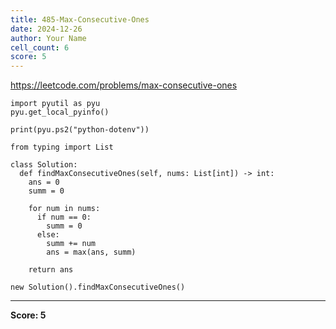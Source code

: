 ```yaml
---
title: 485-Max-Consecutive-Ones
date: 2024-12-26
author: Your Name
cell_count: 6
score: 5
---
```


https://leetcode.com/problems/max-consecutive-ones


```
import pyutil as pyu
pyu.get_local_pyinfo()
```


```
print(pyu.ps2("python-dotenv"))
```


```
from typing import List
```


```
class Solution:
  def findMaxConsecutiveOnes(self, nums: List[int]) -> int:
    ans = 0
    summ = 0

    for num in nums:
      if num == 0:
        summ = 0
      else:
        summ += num
        ans = max(ans, summ)

    return ans
```


```
new Solution().findMaxConsecutiveOnes()
```


---
**Score: 5**